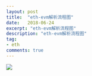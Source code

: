 ```yaml
---
layout: post
title:  "eth-evm解析流程图"
date:   2018-06-24
excerpt: "eth-evm解析流程图"
description: "eth-evm解析流程图"
tag:
- eth
comments: true
---
```


![](http://p8am46xs9.bkt.clouddn.com/18-7-2/36917119.jpg)